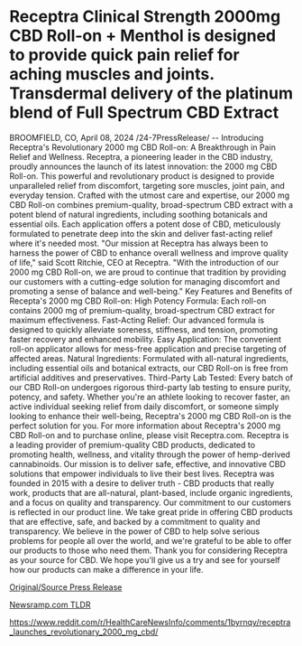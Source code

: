 # Receptra Clinical Strength 2000mg CBD Roll-on + Menthol is designed to provide quick pain relief for aching muscles and joints. Transdermal delivery of the platinum blend of Full Spectrum CBD Extract

BROOMFIELD, CO, April 08, 2024 /24-7PressRelease/ -- Introducing Receptra's Revolutionary 2000 mg CBD Roll-on: A Breakthrough in Pain Relief and Wellness. Receptra, a pioneering leader in the CBD industry, proudly announces the launch of its latest innovation: the 2000 mg CBD Roll-on. This powerful and revolutionary product is designed to provide unparalleled relief from discomfort, targeting sore muscles, joint pain, and everyday tension.  Crafted with the utmost care and expertise, our 2000 mg CBD Roll-on combines premium-quality, broad-spectrum CBD extract with a potent blend of natural ingredients, including soothing botanicals and essential oils. Each application offers a potent dose of CBD, meticulously formulated to penetrate deep into the skin and deliver fast-acting relief where it's needed most.  "Our mission at Receptra has always been to harness the power of CBD to enhance overall wellness and improve quality of life," said Scott Ritchie, CEO at Receptra. "With the introduction of our 2000 mg CBD Roll-on, we are proud to continue that tradition by providing our customers with a cutting-edge solution for managing discomfort and promoting a sense of balance and well-being."  Key Features and Benefits of Recepta's 2000 mg CBD Roll-on:  High Potency Formula: Each roll-on contains 2000 mg of premium-quality, broad-spectrum CBD extract for maximum effectiveness.  Fast-Acting Relief: Our advanced formula is designed to quickly alleviate soreness, stiffness, and tension, promoting faster recovery and enhanced mobility.  Easy Application: The convenient roll-on applicator allows for mess-free application and precise targeting of affected areas.  Natural Ingredients: Formulated with all-natural ingredients, including essential oils and botanical extracts, our CBD Roll-on is free from artificial additives and preservatives.  Third-Party Lab Tested: Every batch of our CBD Roll-on undergoes rigorous third-party lab testing to ensure purity, potency, and safety.  Whether you're an athlete looking to recover faster, an active individual seeking relief from daily discomfort, or someone simply looking to enhance their well-being, Receptra's 2000 mg CBD Roll-on is the perfect solution for you.  For more information about Receptra's 2000 mg CBD Roll-on and to purchase online, please visit Receptra.com.  Receptra is a leading provider of premium-quality CBD products, dedicated to promoting health, wellness, and vitality through the power of hemp-derived cannabinoids. Our mission is to deliver safe, effective, and innovative CBD solutions that empower individuals to live their best lives.  Receptra was founded in 2015 with a desire to deliver truth - CBD products that really work, products that are all-natural, plant-based, include organic ingredients, and a focus on quality and transparency. Our commitment to our customers is reflected in our product line. We take great pride in offering CBD products that are effective, safe, and backed by a commitment to quality and transparency. We believe in the power of CBD to help solve serious problems for people all over the world, and we're grateful to be able to offer our products to those who need them. Thank you for considering Receptra as your source for CBD. We hope you'll give us a try and see for yourself how our products can make a difference in your life. 

[Original/Source Press Release](https://www.24-7pressrelease.com/press-release/509814/receptra-clinical-strength-2000mg-cbd-roll-on-menthol-is-designed-to-provide-quick-pain-relief-for-aching-muscles-and-joints-transdermal-delivery-of-the-platinum-blend-of-full-spectrum-cbd-extract)
                    

[Newsramp.com TLDR](None) 

https://www.reddit.com/r/HealthCareNewsInfo/comments/1byrnqy/receptra_launches_revolutionary_2000_mg_cbd/